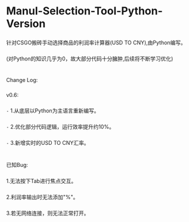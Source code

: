 # Manul-Selection-Tool-Python-Version
###
针对CSGO搬砖手动选择商品的利润率计算器(USD TO CNY),由Python编写。
###
(对Python的知识几乎为0，故大部分代码十分臃肿,后续将不断学习优化)
#
###
Change Log:
###
v0.6:
###
`-` 1.从底层以Python为主语言重新编写。
 ###
`-` 2.优化部分代码逻辑，运行效率提升约10%。
 ###
`-` 3.新增实时的USD TO CNY汇率。

#
已知Bug:
###
1.无法按下Tab进行焦点交互。
###
2.利润率输出时无法添加"%"。
###
3.若无网络连接，则无法正常打开。

